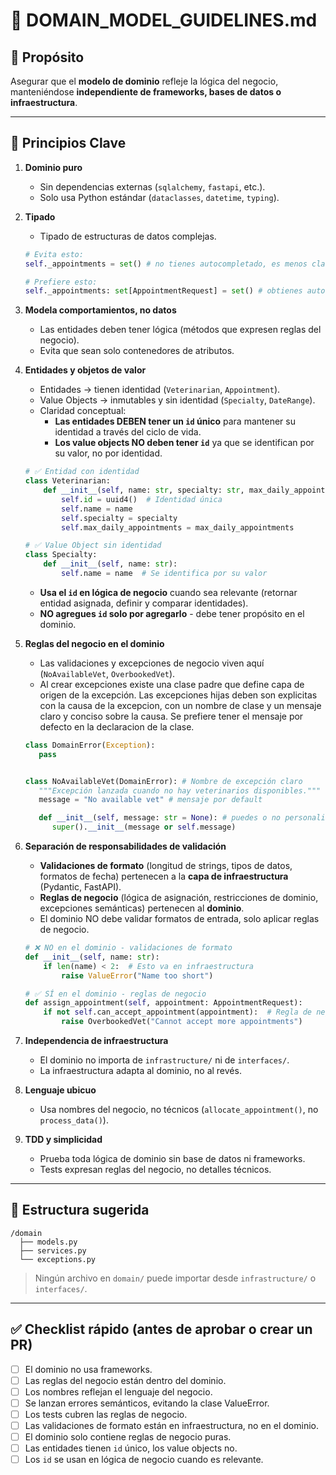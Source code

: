 # 🧭 DOMAIN_MODEL_GUIDELINES.md

## 🎯 Propósito

Asegurar que el **modelo de dominio** refleje la lógica del negocio, manteniéndose **independiente de frameworks, bases de datos o infraestructura**.

---

## 🧩 Principios Clave

1. **Dominio puro**

   * Sin dependencias externas (`sqlalchemy`, `fastapi`, etc.).
   * Solo usa Python estándar (`dataclasses`, `datetime`, `typing`).

2. **Tipado**
   * Tipado de estructuras de datos complejas.

   ```python
   # Evita esto:
   self._appointments = set() # no tienes autocompletado, es menos claro sobre la utilidad de la estructura de datos

   # Prefiere esto:
   self._appointments: set[AppointmentRequest] = set() # obtienes autocompletado, es más claro sobre la utilidad de la estructura de datos
   ```

3. **Modela comportamientos, no datos**

   * Las entidades deben tener lógica (métodos que expresen reglas del negocio).
   * Evita que sean solo contenedores de atributos.

4. **Entidades y objetos de valor**

   * Entidades → tienen identidad (`Veterinarian`, `Appointment`).
   * Value Objects → inmutables y sin identidad (`Specialty`, `DateRange`).
   * Claridad conceptual:
      * **Las entidades DEBEN tener un `id` único** para mantener su identidad a través del ciclo de vida.
      * **Los value objects NO deben tener `id`** ya que se identifican por su valor, no por identidad.

   ```python
   # ✅ Entidad con identidad
   class Veterinarian:
       def __init__(self, name: str, specialty: str, max_daily_appointments: int):
           self.id = uuid4()  # Identidad única
           self.name = name
           self.specialty = specialty
           self.max_daily_appointments = max_daily_appointments

   # ✅ Value Object sin identidad
   class Specialty:
       def __init__(self, name: str):
           self.name = name  # Se identifica por su valor
   ```

   * **Usa el `id` en lógica de negocio** cuando sea relevante (retornar entidad asignada, definir y comparar identidades).
   * **NO agregues `id` solo por agregarlo** - debe tener propósito en el dominio.

5. **Reglas del negocio en el dominio**

   * Las validaciones y excepciones de negocio viven aquí (`NoAvailableVet`, `OverbookedVet`).
   * Al crear excepciones existe una clase padre que define capa de origen de la excepción. Las excepciones hijas deben son explicitas con la causa de la excepcion, con un nombre de clase y un mensaje claro y conciso sobre la causa. Se prefiere tener el mensaje por defecto en la declaracion de la clase.

   ```python
   class DomainError(Exception):
      pass


   class NoAvailableVet(DomainError): # Nombre de excepción claro
      """Excepción lanzada cuando no hay veterinarios disponibles."""
      message = "No available vet" # mensaje por default

      def __init__(self, message: str = None): # puedes o no personalizar el mensaje al lanzar la excepcion. Más flexibilidad.
         super().__init__(message or self.message)

   ```

6. **Separación de responsabilidades de validación**

   * **Validaciones de formato** (longitud de strings, tipos de datos, formatos de fecha) pertenecen a la **capa de infraestructura** (Pydantic, FastAPI).
   * **Reglas de negocio** (lógica de asignación, restricciones de dominio, excepciones semánticas) pertenecen al **dominio**.
   * El dominio NO debe validar formatos de entrada, solo aplicar reglas de negocio.

   ```python
   # ❌ NO en el dominio - validaciones de formato
   def __init__(self, name: str):
       if len(name) < 2:  # Esto va en infraestructura
           raise ValueError("Name too short")

   # ✅ SÍ en el dominio - reglas de negocio
   def assign_appointment(self, appointment: AppointmentRequest):
       if not self.can_accept_appointment(appointment):  # Regla de negocio
           raise OverbookedVet("Cannot accept more appointments")
   ```

7. **Independencia de infraestructura**

   * El dominio no importa de `infrastructure/` ni de `interfaces/`.
   * La infraestructura adapta al dominio, no al revés.

8. **Lenguaje ubicuo**

   * Usa nombres del negocio, no técnicos (`allocate_appointment()`, no `process_data()`).

9. **TDD y simplicidad**

   * Prueba toda lógica de dominio sin base de datos ni frameworks.
   * Tests expresan reglas del negocio, no detalles técnicos.

---

## 📂 Estructura sugerida

```
/domain
  ├── models.py
  ├── services.py
  └── exceptions.py
```

> Ningún archivo en `domain/` puede importar desde `infrastructure/` o `interfaces/`.

---

## ✅ Checklist rápido (antes de aprobar o crear un PR)

* [ ] El dominio no usa frameworks.
* [ ] Las reglas del negocio están dentro del dominio.
* [ ] Los nombres reflejan el lenguaje del negocio.
* [ ] Se lanzan errores semánticos, evitando la clase ValueError.
* [ ] Los tests cubren las reglas de negocio.
* [ ] Las validaciones de formato están en infraestructura, no en el dominio.
* [ ] El dominio solo contiene reglas de negocio puras.
* [ ] Las entidades tienen `id` único, los value objects no.
* [ ] Los `id` se usan en lógica de negocio cuando es relevante.